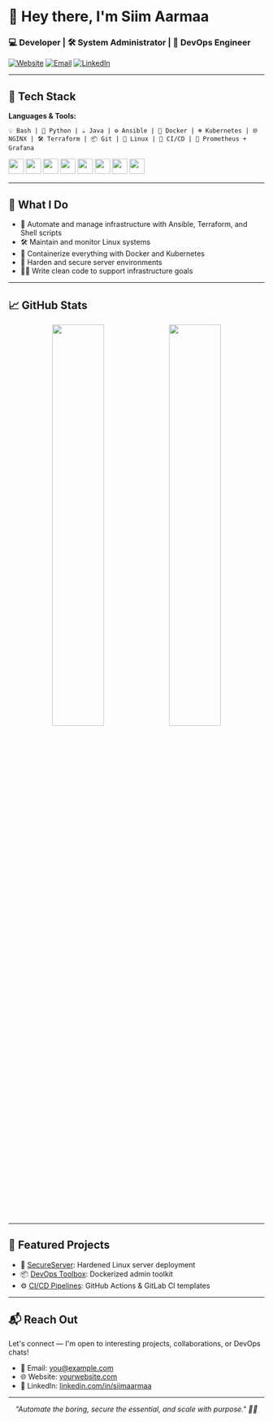 # 👋 Hey there, I'm Siim Aarmaa

### 💻 Developer | 🛠️ System Administrator | 🚀 DevOps Engineer

[![Website](https://img.shields.io/badge/Website-Visit-blue?style=flat-square&logo=google-chrome)](https://yourwebsite.com)
[![Email](https://img.shields.io/badge/Email-you@example.com-red?style=flat-square&logo=gmail)](mailto:you@example.com)
[![LinkedIn](https://img.shields.io/badge/LinkedIn-Connect-blue?style=flat-square&logo=linkedin)](https://linkedin.com/in/yourprofile)

---

## 🧰 Tech Stack

**Languages & Tools:**

```
💡 Bash | 🐍 Python | ☕ Java | ⚙️ Ansible | 🐳 Docker | ☸️ Kubernetes | 🌐 NGINX | 🛠️ Terraform | 📦 Git | 🐧 Linux | 🧪 CI/CD | 📡 Prometheus + Grafana
```

<p>
  <img src="https://cdn.jsdelivr.net/gh/devicons/devicon/icons/bash/bash-original.svg" width="30"/>
  <img src="https://cdn.jsdelivr.net/gh/devicons/devicon/icons/python/python-original.svg" width="30"/>
  <img src="https://cdn.jsdelivr.net/gh/devicons/devicon/icons/docker/docker-original.svg" width="30"/>
  <img src="https://cdn.jsdelivr.net/gh/devicons/devicon/icons/kubernetes/kubernetes-plain.svg" width="30"/>
  <img src="https://cdn.jsdelivr.net/gh/devicons/devicon/icons/ansible/ansible-original.svg" width="30"/>
  <img src="https://cdn.jsdelivr.net/gh/devicons/devicon/icons/linux/linux-original.svg" width="30"/>
  <img src="https://cdn.jsdelivr.net/gh/devicons/devicon/icons/nginx/nginx-original.svg" width="30"/>
  <img src="https://cdn.jsdelivr.net/gh/devicons/devicon/icons/git/git-original.svg" width="30"/>
</p>

---

## 🔧 What I Do

- 🧩 Automate and manage infrastructure with Ansible, Terraform, and Shell scripts
- 🛠️ Maintain and monitor Linux systems
- 🐳 Containerize everything with Docker and Kubernetes
- 🔐 Harden and secure server environments
- 👨‍💻 Write clean code to support infrastructure goals

---

## 📈 GitHub Stats

<p align="center">
  <img src="https://github-readme-stats.vercel.app/api?username=siimaarmaa&show_icons=true&theme=tokyonight" width="45%" />
  <img src="https://github-readme-stats.vercel.app/api/top-langs/?username=siimaarmaa&layout=compact&theme=tokyonight" width="45%" />
</p>

---

## 🧪 Featured Projects

- 🔐 [SecureServer](https://github.com/yourusername/secureserver): Hardened Linux server deployment
- 📦 [DevOps Toolbox](https://github.com/yourusername/devops-toolbox): Dockerized admin toolkit
- ⚙️ [CI/CD Pipelines](https://github.com/yourusername/cicd-pipelines): GitHub Actions & GitLab CI templates

---

## 📬 Reach Out

Let's connect — I'm open to interesting projects, collaborations, or DevOps chats!

- 📧 Email: [you@example.com](mailto:you@example.com)
- 🌐 Website: [yourwebsite.com](https://yourwebsite.com)
- 💬 LinkedIn: [linkedin.com/in/siimaarmaa](https://www.linkedin.com/in/siimaarmaa/)

---

<p align="center"><em>"Automate the boring, secure the essential, and scale with purpose." 🧘‍♂️</em></p>
